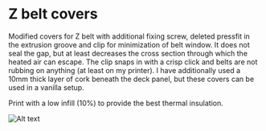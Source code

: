 # Z belt covers

Modified covers for Z belt with additional fixing screw, deleted pressfit in the extrusion groove and clip for minimization of belt window. It does not seal the gap, but at least decreases the cross section through which the heated air can escape. The clip snaps in with a crisp click and belts are not rubbing on anything (at least on my printer). I have additionally used a 10mm thick layer of cork beneath the deck panel, but these covers can be used in a vanilla setup.

Print with a low infill (10%) to provide the best thermal insulation.

![Alt text](relative/path/to/img.jpg?raw=true "Title")
